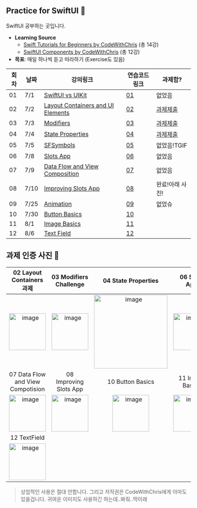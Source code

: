 ## Practice for SwiftUI 🧡
SwiftUI 공부하는 곳입니다.

- **Learning Source**
    - [Swift Tutorials for Beginners by CodeWithChris](https://youtube.com/playlist?list=PLMRqhzcHGw1Z-lZaaun3A3mV9PbEfHANI&si=f5SkIG1z4crQjNRd) (총 14강)
    - [SwiftUI Components by CodeWithChris](https://youtube.com/playlist?list=PLMRqhzcHGw1Yw2XJyHnxoEXPBCdMaRzkf&si=d_lvuwixWzzLUlYV) (총 12강)
- **목표**: 매일 하나씩 듣고 따라하기 (Exercise도 있음)

|회차|날짜|강의링크|연습코드링크|과제함?|
|--|--|--|--|--|
|01|7/1|[SwiftUI vs UIKit](https://youtu.be/R017vWz7FOY?si=iWkYapXCnJAhgVd5)|[01](https://github.com/sio2whocodes/Practice4SwiftUI/blob/main/Practice4SwiftUI/ContentView.swift)|없었음|
|02|7/2|[Layout Containers and UI Elements](https://youtu.be/rmTQcILJRcY?si=h-d1D61SYav4xRxr)|[02](https://github.com/sio2whocodes/Practice4SwiftUI/blob/main/Practice4SwiftUI/ContentView.swift)|[과제제출](https://github.com/sio2whocodes/Practice4SwiftUI/blob/main/Practice4SwiftUI/ExerciseOfLayoutContainer.swift)
|03|7/3|[Modifiers](https://youtu.be/MJP60XnN4us?si=YBiUpV7mxAIwNTAG)|[03](https://github.com/sio2whocodes/Practice4SwiftUI/tree/main/Practice4SwiftUI/03Modifiers)|[과제제출](https://github.com/sio2whocodes/Practice4SwiftUI/blob/main/Practice4SwiftUI/Challenge4Modifiers.swift)
|04|7/4|[State Properties](https://www.youtube.com/watch?v=wQLOWv8l7yI&list=PLMRqhzcHGw1Z-lZaaun3A3mV9PbEfHANI&index=4)|[04](https://github.com/sio2whocodes/Practice4SwiftUI/tree/main/Practice4SwiftUI/04StateProperties)|[과제제출](https://github.com/sio2whocodes/Practice4SwiftUI/blob/main/Practice4SwiftUI/04StateProperties/StateProperties.swift)
|05|7/5|[SFSymbols](https://www.youtube.com/watch?v=HjX4cAcvAWc&list=PLMRqhzcHGw1Z-lZaaun3A3mV9PbEfHANI&index=5)|[05](https://github.com/sio2whocodes/Practice4SwiftUI/tree/main/Practice4SwiftUI/05SFSymbols)|없었음!TGIF
|06|7/8|[Slots App](https://www.youtube.com/watch?v=51Z9Kun7tFo)|[06](https://github.com/sio2whocodes/Practice4SwiftUI/tree/main/Slots%20Demo)|없었음
|07|7/9|[Data Flow and View Composition](https://www.youtube.com/watch?v=NKRJmWKB_Z8&list=PLMRqhzcHGw1Z-lZaaun3A3mV9PbEfHANI&index=7)|[07](https://github.com/sio2whocodes/Practice4SwiftUI/tree/main/Practice4SwiftUI/07DataFlowNViewComposition)|없었음
|08|7/10|[Improving Slots App](https://www.youtube.com/watch?v=aLSzgZtOpG8&list=PLMRqhzcHGw1Z-lZaaun3A3mV9PbEfHANI&index=8)|[08](https://github.com/sio2whocodes/Practice4SwiftUI/tree/main/Slots%20Demo)|완료!아래 사진!
|09|7/25|[Animation](https://www.youtube.com/watch?v=K00oSg1gm_0&list=PLMRqhzcHGw1Z-lZaaun3A3mV9PbEfHANI&index=15)|[09](https://github.com/sio2whocodes/Practice4SwiftUI/blob/main/Slots%20Demo/Animation.md)|없었슈
|10|7/30|[Button Basics](https://www.youtube.com/watch?v=Gdu6WgIu37A&list=PLMRqhzcHGw1Yw2XJyHnxoEXPBCdMaRzkf)|[10](https://github.com/sio2whocodes/Practice4SwiftUI/blob/main/Practice4SwiftUI/ButtonBasics/ButtonBasics.swift)|
|11|8/1|[Image Basics](https://www.youtube.com/watch?v=oA7Hp0OcrBA&list=PLMRqhzcHGw1Yw2XJyHnxoEXPBCdMaRzkf&index=2&t=1s)|[11](https://github.com/sio2whocodes/Practice4SwiftUI/tree/main/Practice4SwiftUI/ImageBasics)|
|12|8/6|[Text Field](https://www.youtube.com/watch?v=SFL5Y2NXkfY&list=PLMRqhzcHGw1Yw2XJyHnxoEXPBCdMaRzkf&index=4)|[12](https://github.com/sio2whocodes/Practice4SwiftUI/tree/main/Practice4SwiftUI/TextFields)|

## 과제 인증 사진 📱
|02 Layout Containers 과제|03 Modifiers Challenge|04 State Properties|06 Slots App|
|:--:|:--:|:--:|:--:|
|<img width="100" alt="image" src="https://github.com/sio2whocodes/Practice4SwiftUI/assets/41771874/81850cab-857d-472a-b16d-08dd46be859c" />|<img width="100" alt="image" src="https://github.com/sio2whocodes/Practice4SwiftUI/assets/41771874/c847894a-3963-40bb-9a09-d3f5b8c53862">|<img width="200" alt="image" src ="https://github.com/sio2whocodes/Practice4SwiftUI/assets/41771874/84742c5e-a162-4189-afb8-a47e27ce064c">|<img width="100" alt="image" src="https://github.com/sio2whocodes/Practice4SwiftUI/assets/41771874/2b517494-352c-46fc-a35f-e1c8652ec225">|
|07 Data Flow and View Compotision|08 Improving Slots App|10 Button Basics|11 Image Basics|
|<img width="100" alt="image" src="https://github.com/sio2whocodes/Practice4SwiftUI/assets/41771874/ed7c0a77-a3fb-4650-bd6c-902a76629c86">|<img width="100" alt="image" src="https://github.com/sio2whocodes/Practice4SwiftUI/assets/41771874/d87ce141-23f8-497e-aa3c-a0e7afd18509">|<img width="100" alt="image" alt="image" src="https://github.com/user-attachments/assets/b3e1518e-a4b3-4c54-b728-2c34f6e00884">|<img width="100" alt="image" src="https://github.com/user-attachments/assets/67bebeca-591b-4f0c-af6b-fa7f3e4161a1">|
|12 TextField|
|<img width="100" alt="image" src="https://github.com/user-attachments/assets/f20ef1a6-59a0-40d5-8929-dc44f9c0b775">|



> 상업적인 사용은 절대 안합니다. 그리고 저작권은 CodeWithChris에게 아마도 있을겁니다. 귀여운 이미지도 사용하긴 하는데..봐줘..막이래
